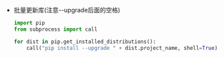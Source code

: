 
* 批量更新库(注意--upgrade后面的空格)       
    ``` python
    import pip
    from subprocess import call

    for dist in pip.get_installed_distributions():
        call("pip install --upgrade " + dist.project_name, shell=True)
    ```
